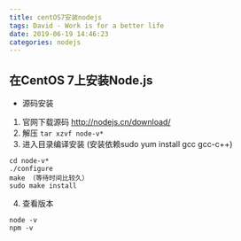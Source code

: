 ```yaml
---
title: centOS7安装nodejs
tags: David - Work is for a better life
date: 2019-06-19 14:46:23
categories: nodejs
---
```

## 在CentOS 7上安装Node.js
- 源码安装
1. 官网下载源码 http://nodejs.cn/download/
2. 解压 `tar xzvf node-v*`
3. 进入目录编译安装 (安装依赖sudo yum install gcc gcc-c++)
```
cd node-v*
./configure
make （等待时间比较久）
sudo make install
```
4. 查看版本
```
node -v
npm -v
```